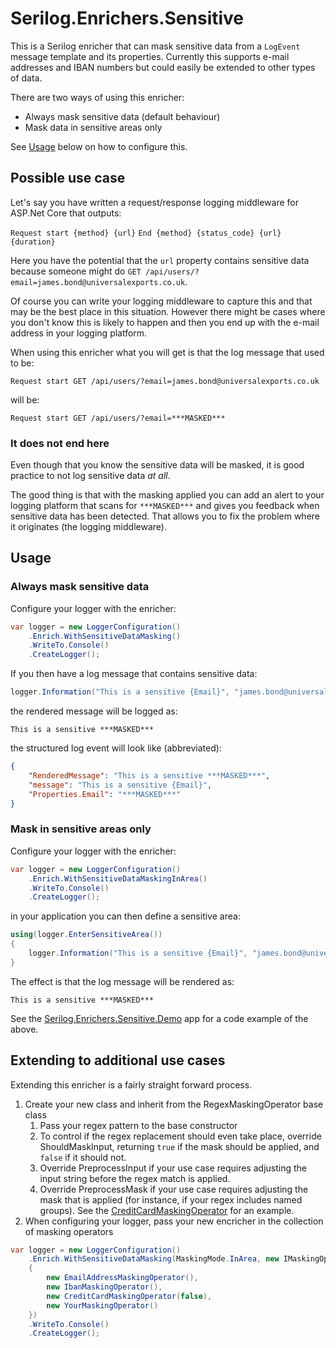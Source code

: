 # Serilog.Enrichers.Sensitive

This is a Serilog enricher that can mask sensitive data from a `LogEvent` message template and its properties. Currently this supports e-mail addresses and IBAN numbers but could easily be extended to other types of data.

There are two ways of using this enricher:

- Always mask sensitive data (default behaviour)
- Mask data in sensitive areas only

See [Usage](#usage) below on how to configure this.

## Possible use case

Let's say you have written a request/response logging middleware for ASP.Net Core that outputs:

`Request start {method} {url}`
`End {method} {status_code} {url} {duration}`

Here you have the potential that the `url` property contains sensitive data because someone might do `GET /api/users/?email=james.bond@universalexports.co.uk`.

Of course you can write your logging middleware to capture this and that may be the best place in this situation. However there might be cases where you don't know this is likely to happen and then you end up with the e-mail address in your logging platform.

When using this enricher what you will get is that the log message that used to be:

`Request start GET /api/users/?email=james.bond@universalexports.co.uk`

will be:

`Request start GET /api/users/?email=***MASKED***`

### It does not end here

Even though that you know the sensitive data will be masked, it is good practice to not log sensitive data *at all*.

The good thing is that with the masking applied you can add an alert to your logging platform that scans for `***MASKED***` and gives you feedback when sensitive data has been detected. That allows you to fix the problem where it originates (the logging middleware).

## Usage

### Always mask sensitive data

Configure your logger with the enricher:

```csharp
var logger = new LoggerConfiguration()
    .Enrich.WithSensitiveDataMasking()
    .WriteTo.Console()
    .CreateLogger();
```

If you then have a log message that contains sensitive data:

```csharp
logger.Information("This is a sensitive {Email}", "james.bond@universalexports.co.uk");
```

the rendered message will be logged as:

`This is a sensitive ***MASKED***`

the structured log event will look like (abbreviated):

```json
{
    "RenderedMessage": "This is a sensitive ***MASKED***",
    "message": "This is a sensitive {Email}",
    "Properties.Email": "***MASKED***"
}
```

### Mask in sensitive areas only

Configure your logger with the enricher:

```csharp
var logger = new LoggerConfiguration()
    .Enrich.WithSensitiveDataMaskingInArea()
    .WriteTo.Console()
    .CreateLogger();
```

in your application you can then define a sensitive area:

```csharp
using(logger.EnterSensitiveArea())
{
    logger.Information("This is a sensitive {Email}", "james.bond@universalexports.co.uk");
}
```

The effect is that the log message will be rendered as:

`This is a sensitive ***MASKED***`

See the [Serilog.Enrichers.Sensitive.Demo](src/Serilog.Enrichers.Sensitive.Demo/Program.cs) app for a code example of the above.

## Extending to additional use cases

Extending this enricher is a fairly straight forward process.

1. Create your new class and inherit from the RegexMaskingOperator base class
	1. Pass your regex pattern to the base constructor
	2. To control if the regex replacement should even take place, override ShouldMaskInput, returning `true` if the mask should be applied, and `false` if it should not.
	3. Override PreprocessInput if your use case requires adjusting the input string before the regex match is applied.
	4. Override PreprocessMask if your use case requires adjusting the mask that is applied (for instance, if your regex includes named groups).  See the [CreditCardMaskingOperator](src/Serilog.Enrichers.Sensitive/CreditCardMaskingOperator.cs) for an example.
1. When configuring your logger, pass your new encricher in the collection of masking operators

```csharp
var logger = new LoggerConfiguration()
	.Enrich.WithSensitiveDataMasking(MaskingMode.InArea, new IMaskingOperator[]
	{
		new EmailAddressMaskingOperator(),
		new IbanMaskingOperator(),
		new CreditCardMaskingOperator(false),
		new YourMaskingOperator()
	})
    .WriteTo.Console()
    .CreateLogger();
```


